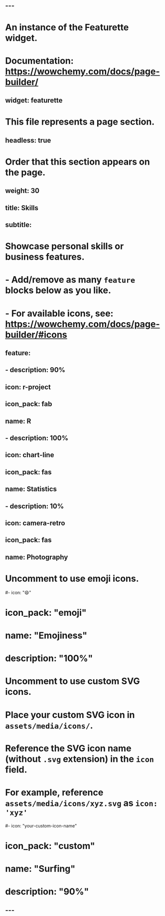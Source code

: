 ## ---
# An instance of the Featurette widget.
# Documentation: https://wowchemy.com/docs/page-builder/
## widget: featurette

# This file represents a page section.
## headless: true

# Order that this section appears on the page.
## weight: 30

## title: Skills
## subtitle:

# Showcase personal skills or business features.
# - Add/remove as many `feature` blocks below as you like.
# - For available icons, see: https://wowchemy.com/docs/page-builder/#icons
## feature:
## - description: 90%
##   icon: r-project
##   icon_pack: fab
##   name: R
## - description: 100%
##   icon: chart-line
##   icon_pack: fas
##   name: Statistics
## - description: 10%
##   icon: camera-retro
##   icon_pack: fas
##   name: Photography

# Uncomment to use emoji icons.
#- icon: ":smile:"
#  icon_pack: "emoji"
#  name: "Emojiness"
#  description: "100%"  

# Uncomment to use custom SVG icons.
# Place your custom SVG icon in `assets/media/icons/`.
# Reference the SVG icon name (without `.svg` extension) in the `icon` field.
# For example, reference `assets/media/icons/xyz.svg` as `icon: 'xyz'`
#- icon: "your-custom-icon-name"
#  icon_pack: "custom"
#  name: "Surfing"
#  description: "90%"
## ---
